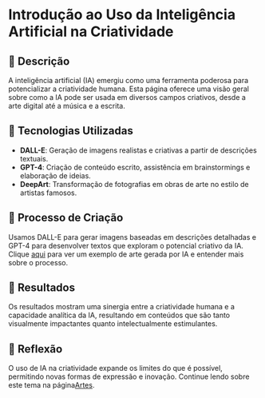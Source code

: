 # Introdução ao Uso da Inteligência Artificial na Criatividade

## 📒 Descrição
A inteligência artificial (IA) emergiu como uma ferramenta poderosa para potencializar a criatividade humana. Esta página oferece uma visão geral sobre como a IA pode ser usada em diversos campos criativos, desde a arte digital até a música e a escrita.

## 🤖 Tecnologias Utilizadas
- **DALL-E**: Geração de imagens realistas e criativas a partir de descrições textuais.
- **GPT-4**: Criação de conteúdo escrito, assistência em brainstormings e elaboração de ideias.
- **DeepArt**: Transformação de fotografias em obras de arte no estilo de artistas famosos.

## 🧐 Processo de Criação
Usamos DALL-E para gerar imagens baseadas em descrições detalhadas e GPT-4 para desenvolver textos que exploram o potencial criativo da IA. Clique [aqui](./Artes.md) para ver um exemplo de arte gerada por IA e entender mais sobre o processo.

## 🚀 Resultados
Os resultados mostram uma sinergia entre a criatividade humana e a capacidade analítica da IA, resultando em conteúdos que são tanto visualmente impactantes quanto intelectualmente estimulantes.

## 💭 Reflexão
O uso de IA na criatividade expande os limites do que é possível, permitindo novas formas de expressão e inovação. Continue lendo sobre este tema na página[Artes](./Artes.md).
